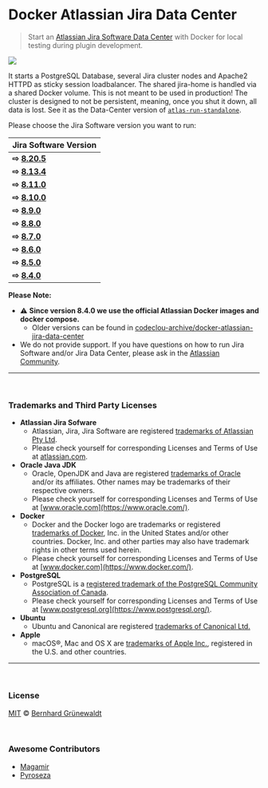 # Docker Atlassian Jira Data Center

> Start an [Atlassian Jira Software Data Center](https://de.atlassian.com/enterprise/data-center) with Docker for local testing during plugin development.

[![](https://codeclou.github.io/docker-atlassian-jira-data-center/img/github-product-logo-docker-atlassian-jira.png)](https://github.com/codeclou/docker-atlassian-jira-data-center)

It starts a PostgreSQL Database, several Jira cluster nodes and Apache2 HTTPD as sticky session loadbalancer. The shared jira-home is handled via a shared Docker volume. This is not meant to be used in production! The cluster is designed to not be persistent, meaning, once you shut it down, all data is lost. See it as the Data-Center version of [`atlas-run-standalone`](https://developer.atlassian.com/docs/developer-tools/working-with-the-sdk/command-reference/atlas-run-standalone).

Please choose the Jira Software version you want to run:

| Jira Software Version                                                                                   |
| ------------------------------------------------------------------------------------------------------- |
| **⇨ [8.20.5](https://github.com/codeclou/docker-atlassian-jira-data-center/blob/master/versions/8.20.5)** |
| **⇨ [8.13.4](https://github.com/codeclou/docker-atlassian-jira-data-center/blob/master/versions/8.13.4)** |
| **⇨ [8.11.0](https://github.com/codeclou/docker-atlassian-jira-data-center/blob/master/versions/8.11.0)** |
| **⇨ [8.10.0](https://github.com/codeclou/docker-atlassian-jira-data-center/blob/master/versions/8.10.0)** |
| **⇨ [8.9.0](https://github.com/codeclou/docker-atlassian-jira-data-center/blob/master/versions/8.9.0)** |
| **⇨ [8.8.0](https://github.com/codeclou/docker-atlassian-jira-data-center/blob/master/versions/8.8.0)** |
| **⇨ [8.7.0](https://github.com/codeclou/docker-atlassian-jira-data-center/blob/master/versions/8.7.0)** |
| **⇨ [8.6.0](https://github.com/codeclou/docker-atlassian-jira-data-center/blob/master/versions/8.6.0)** |
| **⇨ [8.5.0](https://github.com/codeclou/docker-atlassian-jira-data-center/blob/master/versions/8.5.0)** |
| **⇨ [8.4.0](https://github.com/codeclou/docker-atlassian-jira-data-center/blob/master/versions/8.4.0)** |

**Please Note:**

- :warning: **Since version 8.4.0 we use the official Atlassian Docker images and docker compose.**
  - Older versions can be found in [codeclou-archive/docker-atlassian-jira-data-center](https://github.com/codeclou-archive/docker-atlassian-jira-data-center)
- We do not provide support. If you have questions on how to run Jira Software and/or Jira Data Center, please ask in the
  [Atlassian Community](https://community.atlassian.com/).

---

&nbsp;

### Trademarks and Third Party Licenses

- **Atlassian Jira Sofware**
  - Atlassian, Jira, Jira Software are registered [trademarks of Atlassian Pty Ltd](https://de.atlassian.com/legal/trademark).
  - Please check yourself for corresponding Licenses and Terms of Use at [atlassian.com](https://atlassian.com).
- **Oracle Java JDK**
  - Oracle, OpenJDK and Java are registered [trademarks of Oracle](https://www.oracle.com/legal/trademarks.html) and/or its affiliates. Other names may be trademarks of their respective owners.
  - Please check yourself for corresponding Licenses and Terms of Use at [www.oracle.com](https://www.oracle.com/).
- **Docker**
  - Docker and the Docker logo are trademarks or registered [trademarks of Docker](https://www.docker.com/trademark-guidelines), Inc. in the United States and/or other countries. Docker, Inc. and other parties may also have trademark rights in other terms used herein.
  - Please check yourself for corresponding Licenses and Terms of Use at [www.docker.com](https://www.docker.com/).
- **PostgreSQL**
  - PostgreSQL is a [registered trademark of the PostgreSQL Community Association of Canada](https://wiki.postgresql.org/wiki/Trademark_Policy).
  - Please check yourself for corresponding Licenses and Terms of Use at [www.postgresql.org](https://www.postgresql.org/).
- **Ubuntu**
  - Ubuntu and Canonical are registered [trademarks of Canonical Ltd.](https://www.ubuntu.com/legal/short-terms)
- **Apple**
  - macOS®, Mac and OS X are [trademarks of Apple Inc.](http://www.apple.com/legal/intellectual-property/trademark/appletmlist.html), registered in the U.S. and other countries.

---

&nbsp;

### License

[MIT](https://github.com/codeclou/docker-atlassian-jira-data-center/blob/master/LICENSE) © [Bernhard Grünewaldt](https://github.com/clouless)

&nbsp;

### Awesome Contributors

 - [Magamir](https://github.com/Magamir)
 - [Pyroseza](https://github.com/Pyroseza)
